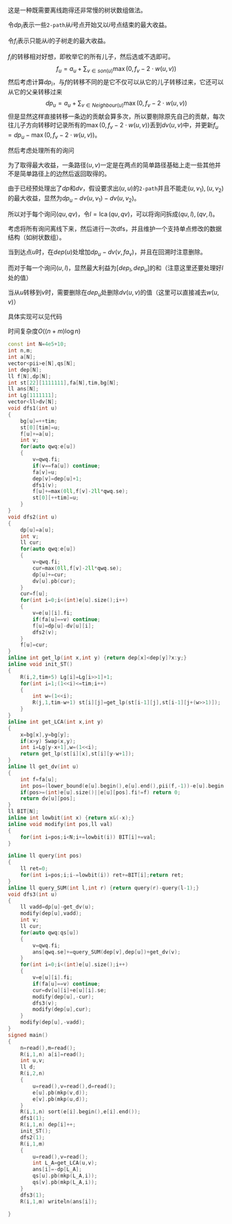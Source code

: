 
<!--more-->

这是一种既需要离线跑得还非常慢的树状数组做法。



令$dp_i$表示一些`2-path`从$i$号点开始又以$i$号点结束的最大收益。

令$f_i$表示只能从$i$的子树走的最大收益。

$f_i$的转移相对好想，即枚举它的所有儿子，然后选或不选即可。
$$
f_u=a_u+\sum_{v\in son(u)} \max(0,f_v-2\cdot w(u,v))
$$
然后考虑计算$dp_i$，与$f$的转移不同的是它不仅可以从它的儿子转移过来，它还可以从它的父亲转移过来
$$
dp_u=a_u+\sum_{v\in Neighbour(u)} \max(0,f_v-2\cdot w(u,v))
$$
但是显然这样直接转移一条边的贡献会算多次，所以要剔除原先自己的贡献，每次往儿子方向转移时记录所有的$\max(0,f_v-2\cdot w(u,v))$丢到$dv(u,v)$中，并更新$f_u=dp_u-\max(0,f_v-2\cdot w(u,v))$。

然后考虑处理所有的询问

为了取得最大收益，一条路径$(u,v)$一定是在两点的简单路径基础上走一些其他并不是简单路径上的边然后返回取得的。

由于已经预处理出了$dp$和$dv$，假设要求出$(u,u)$的`2-path`并且不能走$(u,v_1),(u,v_2)$的最大收益，显然为$dp_u-dv(u,v_1)-dv(u,v_2)$。

所以对于每个询问$(qu,qv)$，令$l=\operatorname{lca}(qu,qv)$，可以将询问拆成$(qu,l),(qv,l)$。

考虑将所有询问离线下来，然后进行一次dfs，并且维护一个支持单点修改的数据结构（如树状数组）。

当到达点$u$时，在$dep(u)$处增加$dp_u-dv(v,fa_v)$，并且在回溯时注意删除。

而对于每一个询问$(u,l)$，显然最大利益为$[dep_l,dep_u]$的和（注意这里还要处理好$l$处的值）

当从$u$转移到$v$时，需要删除在$dep_u$处删除$dv(u,v)$的值（这里可以直接减去$w(u,v)$）

具体实现可以见代码

时间复杂度$O((n+m)\log n)$

```c++
const int N=4e5+10;
int n,m;
int a[N];
vector<pii>e[N],qs[N];
int dep[N];
ll f[N],dp[N];
int st[22][1111111],fa[N],tim,bg[N];
ll ans[N];
int Lg[1111111];
vector<ll>dv[N];
void dfs1(int u)
{
	bg[u]=++tim;
	st[0][tim]=u;
	f[u]+=a[u];
	int v;
	for(auto qwq:e[u])
	{
		v=qwq.fi;
		if(v==fa[u]) continue;
		fa[v]=u;
		dep[v]=dep[u]+1;
		dfs1(v);
		f[u]+=max(0ll,f[v]-2ll*qwq.se);
		st[0][++tim]=u;
	}
}
void dfs2(int u)
{
	dp[u]=a[u];
	int v;
	ll cur;
	for(auto qwq:e[u]) 
	{
		v=qwq.fi;
		cur=max(0ll,f[v]-2ll*qwq.se);
		dp[u]+=cur;
		dv[u].pb(cur);
	}
	cur=f[u];
	for(int i=0;i<(int)e[u].size();i++)
	{
		v=e[u][i].fi;
		if(fa[u]==v) continue;
		f[u]=dp[u]-dv[u][i];
		dfs2(v);
	}
	f[u]=cur;
}
inline int get_lp(int x,int y) {return dep[x]<dep[y]?x:y;}
inline void init_ST()
{
	R(i,2,tim+5) Lg[i]=Lg[i>>1]+1;
	for(int i=1;(1<<i)<=tim;i++) 
	{
		int w=(1<<i);
		R(j,1,tim-w+1) st[i][j]=get_lp(st[i-1][j],st[i-1][j+(w>>1)]);
	}
}
inline int get_LCA(int x,int y)
{
	x=bg[x],y=bg[y];
	if(x>y) Swap(x,y);
	int i=Lg[y-x+1],w=(1<<i);
	return get_lp(st[i][x],st[i][y-w+1]);
}
inline ll get_dv(int u) 
{
	int f=fa[u];
	int pos=(lower_bound(e[u].begin(),e[u].end(),pii(f,-1))-e[u].begin());
	if(pos>=(int)e[u].size()||e[u][pos].fi!=f) return 0;
	return dv[u][pos];
}
ll BIT[N];
inline int lowbit(int x) {return x&(-x);}
inline void modify(int pos,ll val) 
{
	for(int i=pos;i<N;i+=lowbit(i)) BIT[i]+=val;
}

inline ll query(int pos) 
{
	ll ret=0;
	for(int i=pos;i;i-=lowbit(i)) ret+=BIT[i];return ret;
}
inline ll query_SUM(int l,int r) {return query(r)-query(l-1);}
void dfs3(int u)
{
	ll vadd=dp[u]-get_dv(u);
	modify(dep[u],vadd);
	int v;
	ll cur;
	for(auto qwq:qs[u])
	{
		v=qwq.fi;
		ans[qwq.se]+=query_SUM(dep[v],dep[u])+get_dv(v);
	}
	for(int i=0;i<(int)e[u].size();i++) 
	{
		v=e[u][i].fi;
		if(fa[u]==v) continue;
		cur=dv[u][i]+e[u][i].se;
		modify(dep[u],-cur);
		dfs3(v);
		modify(dep[u],cur);
	}
	modify(dep[u],-vadd);
}
signed main()
{	
	n=read(),m=read();
	R(i,1,n) a[i]=read();
	int u,v;
	ll d;
	R(i,2,n)
	{
		u=read(),v=read(),d=read();
		e[u].pb(mkp(v,d));
		e[v].pb(mkp(u,d));
	}
	R(i,1,n) sort(e[i].begin(),e[i].end());
 	dfs1(1);
 	R(i,1,n) dep[i]++;
 	init_ST();
 	dfs2(1);
 	R(i,1,m) 
 	{
 		u=read(),v=read();
 		int L_A=get_LCA(u,v);
 		ans[i]=-dp[L_A];
 		qs[u].pb(mkp(L_A,i));
 		qs[v].pb(mkp(L_A,i));
 	}
 	dfs3(1);
 	R(i,1,m) writeln(ans[i]);

}
```

